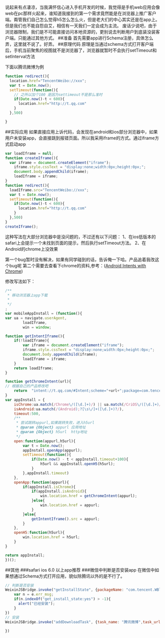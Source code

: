 说起来有点凄凉，当我满怀信心进入手机开发的时候，我觉得是手机web应用会像web在pc那样火起来，谁知道我接到的第一个需求竟然能是在浏览器上推广客户端。甭管我们自己怎么觉得h5怎么怎么火，但是老大们的中心其实还是在app上。但是我们也不能自怨自艾，相信有一天我们一定会成为主流。
废话少说吧，由于浏览器限制，我们是不可能直接访问本地资源的，更别说去判断用户到底装没装客户端。只能通过其他方式。
##准备
首先需要app进行Schema注册，具体怎么弄，这里就不说了。好弄。
##原理代码
原理是当通过schema方式打开客户端后，手机当前聚焦的视图就不是浏览器了，浏览器就暂时不会执行setTimeout和setInterval方法

下面以腾讯微博为例
```javascript
function redirect(){
  location.href="TencentWeibo://xxx";
  var t = Date.now();
  setTimeout(function(){
    // 之所以加个100 是因为settimeout不是那么准时
    if(Date.now()-t < 600){
      location.href="http://t.qq.com"
    }
  },500)

}

```
##实际应用
如果直接应用上诉代码，会发现在android和ios部分浏览器中，如果用户未安装app，会直接跳到报错页面。所以我采用iframe的方式。通过iframe方式启动app
```javascript
var loadIframe = null;
function createIframe(){
  var iframe = document.createElement("iframe");
	iframe.style.cssText = "display:none;width:0px;height:0px;";
	document.body.appendChild(iframe);
	loadIframe = iframe;
}
function redirect(){
  loadIframe.src="TencentWeibo://xxx";
  var t = Date.now();
  setTimeout(function(){
    if(Date.now()-t < 600){
      location.href="http://t.qq.com"
    }
  },500)
}
createIframe();

```
这种写法在大部分浏览器中是没问题的，不过还有以下问题：
1、在ios低版本的safari上会提示一个未找到页面的提示，然后执行setTimeout方法。
2、在Android的chrome上没效果

第一个bug暂时没有解决，如果有同学碰到的话，告诉俺一下哈。产品追着我改这个bug呢
第二个需要去查看下chrome的资料,参考：([Android Intents with Chrome](https://developer.chrome.com/multidevice/android/intents))

修改写法如下：
```javascript
/**
 * 移动浏览器上app下载
 * 
 */
;
var mobileAppInstall = (function(){
var ua = navigate.userAgent,
		loadIframe,
		win = window;

function getIntentIframe(){
	if(!loadIframe){
		var iframe = document.createElement("iframe");
		iframe.style.cssText = "display:none;width:0px;height:0px;";
		document.body.appendChild(iframe);
		loadIframe = iframe;
	}
	return loadIframe;
}

function getChromeIntent(url){
// 根据自己的产品修改吧
	return  "intent://t.qq.com/#Intent;scheme="+url+";package=com.tencent.WBlog;end";
}
var appInstall = {
	isChrome:ua.match(/Chrome\/([\d.]+)/) || ua.match(/CriOS\/([\d.]+)/),
	isAndroid:ua.match(/(Android);?[\s\/]+([\d.]+)?/),
	timeout:500,
	/**
	 * 尝试跳转appurl,如果跳转失败，进入h5url
	 * @param {Object} appurl 应用地址
	 * @param {Object} h5url  http地址
	 */
	open:function(appurl,h5url){
		var t = Date.now();
		appInstall.openApp(appurl);
		setTimeout(function(){
			if(Date.now() - t < appInstall.timeout+100){
				h5url && appInstall.openH5(h5url);
			}
		},appInstall.timeout)
	},
	openApp:function(appurl){
		if(appInstall.isChrome){
			if(appInstall.isAndroid){
				win.location.href = getChromeIntent(appurl);
			}else{
				win.location.href = appurl;
			}
		}else{
			getIntentIframe().src = appurl;
		}
	},
	openH5:function(h5url){
		win.location.href = h5url;
	}
}

return appInstall;
})();

```
##其他
###safari
ios 6.0 以上app推荐
<meta name="apple-itunes-app" content="app-id=432274380">
###微信中判断是否安装app
在微信中如果想通过Schema方式打开应用，貌似除腾讯以外的是不行了。
```javascript
// 判断是否安装
WeixinJSBridge.invoke("getInstallState", {packageName: "com.tencent.WBlog",packageUrl: "TencentWeibo://"}, function(e) {
    var n = e.err_msg;
    if(n.indexOf("get_install_state:yes") > -1){
      alert("已经安装");
    } 
})
// 安装
WeixinJSBridge.invoke("addDownloadTask", {task_name: "腾讯微博",task_url: "http://softfile.3g.qq.com/msoft/180/2104/2104/WBlog_4.2.1_100000024_131210163458a.apk",file_md5: "31C49560B20057ECBB4C7C52D35B00DB"}, function(t) {
 
})

```
